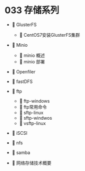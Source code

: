 # 033 存储系列

* 📑 GlusterFS

  * 📄 CentOS7安装GlusterFS集群
* 📑 Minio

  * 📄 minio 概述
  * 📄 minio 部署
* 📄 Openfiler
* 📄 fastDFS
* 📑 ftp

  * 📄 ftp-windows
  * 📄 ftp常用命令
  * 📄 sftp-linux
  * 📄 sftp-windwos
  * 📄 vsftp-linux
* 📄 iSCSI
* 📄 nfs
* 📄 samba
* 📄 网络存储技术概要

　　‍
